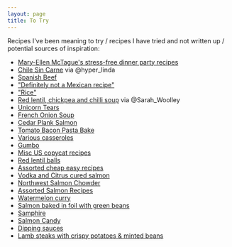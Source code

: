 ```yaml
---
layout: page
title: To Try
---
```


Recipes I've been meaning to try / recipes I have tried and not written up / potential sources of inspiration:

* [Mary-Ellen McTague's stress-free dinner party recipes](http://www.theguardian.com/lifeandstyle/2014/jun/13/easy-dinner-party-recipes-mary-ellen-mctague)
* [Chile Sin Carne](http://principiagastronomica.com/post/5) via @hyper_linda
* [Spanish Beef](http://www.goodtoknow.co.uk/recipes/531276/spanish-beef)
* ["Definitely not a Mexican recipe"](http://www.drmaciver.com/2014/08/definitely-not-a-mexican-recipe/)
* ["Rice"](http://www.reddit.com/r/Frugal/comments/2dga1n/what_are_some_recipes_with_beans_and_rice/cjp9dlp)
* [Red lentil, chickpea and chilli soup](http://www.bbcgoodfood.com/recipes/333614/red-lentil-chickpea-and-chilli-soup) via @Sarah_Woolley
* [Unicorn Tears](https://medium.com/stuff-and-more-stuff/making-a-unicorn-tear-dc25dd9a1c79)
* [French Onion Soup](http://www.reddit.com/r/Cooking/comments/2ea7l9/french_onion_soup/)
* [Cedar Plank Salmon](http://www.foodnetwork.com/recipes/cedar-plank-salmon-recipe.html)
* [Tomato Bacon Pasta Bake](http://allrecipes.co.uk/recipe/32210/tomato-and-bacon-penne-pasta-bake.aspx)
* [Various casseroles](https://www.reddit.com/r/Cooking/comments/2gag05/whats_your_go_to_casserole_recipe/)
* [Gumbo](http://www.artofmanliness.com/2014/10/31/gumbo-yall-the-lowdown-on-making-this-louisana-classic/)
* [Misc US copycat recipes](https://www.reddit.com/r/Cooking/comments/2l9i9w/whats_your_favorite_copycat_recipe/)
* [Red lentil balls](https://www.reddit.com/r/Cooking/comments/2l626l/one_of_my_favorite_turkish_recipes_mercimek/)
* [Assorted cheap easy recipes](https://imgur.com/gallery/FDlR2)
* [Vodka and Citrus cured salmon](http://www.foodnetwork.com/recipes/emeril-lagasse/vodka-and-citrus-cured-salmon-recipe.html)
* [Northwest Salmon Chowder](http://www.tasteofhome.com/recipes/northwest-salmon-chowder)
* [Assorted Salmon Recipes](https://www.reddit.com/r/Cooking/comments/2m9aqv/r_cooking_i_have_happened_upon_about_10_pounds_of/)
* [Watermelon curry](http://fxcuisine.com/Default.asp?language=2&Display=90&resolution=high)
* [Salmon baked in foil with green beans](http://www.jamieshomecookingskills.com/recipe.php?title=salmon-baked-in-a-foil-parcel-with-green-beans-and)
* [Samphire](http://www.bbc.co.uk/food/recipes/saltandpepperbuttere_88854)
* [Salmon Candy](https://imgur.com/a/W7iaB)
* [Dipping sauces](https://www.reddit.com/r/Cooking/comments/2p995f/dipping_sauces_for_steamed_vegetables/)
* [Lamb steaks with crispy potatoes & minted beans](http://www.bbcgoodfood.com/recipe/lamb-steaks-crispy-potatoes-minted-beans)
